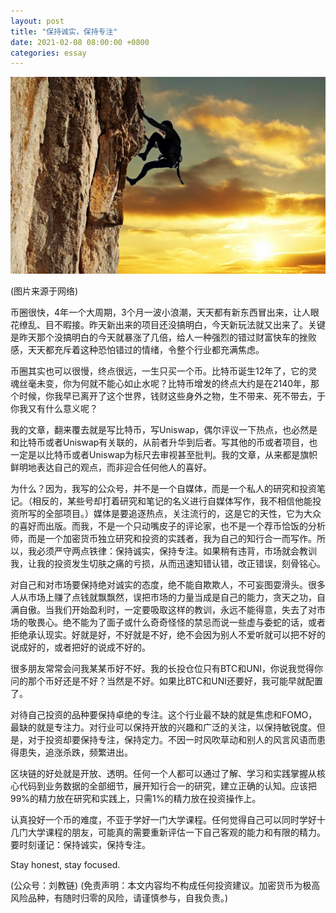 ```yaml
---
layout: post
title: "保持诚实，保持专注"
date: 2021-02-08 08:00:00 +0800
categories: essay
---
```


![](/images/2021/20210208.jpg)

(图片来源于网络)

币圈很快，4年一个大周期，3个月一波小浪潮，天天都有新东西冒出来，让人眼花缭乱、目不暇接。昨天新出来的项目还没搞明白，今天新玩法就又出来了。关键是昨天那个没搞明白的今天就暴涨了几倍，给人一种强烈的错过财富快车的挫败感，天天都充斥着这种恐怕错过的情绪，令整个行业都充满焦虑。

币圈其实也可以很慢，终点很远，一生只买一个币。比特币诞生12年了，它的灵魂丝毫未变，你为何就不能心如止水呢？比特币增发的终点大约是在2140年，那个时候，你我早已离开了这个世界，钱财这些身外之物，生不带来、死不带去，于你我又有什么意义呢？

我的文章，翻来覆去就是写比特币，写Uniswap，偶尔评议一下热点，也必然是和比特币或者Uniswap有关联的，从前者升华到后者。写其他的币或者项目，也一定是以比特币或者Uniswap为标尺去审视甚至批判。我的文章，从来都是旗帜鲜明地表达自己的观点，而非迎合任何他人的喜好。

为什么？因为，我写的公众号，并不是一个自媒体，而是一个私人的研究和投资笔记。（相反的，某些号却打着研究和笔记的名义进行自媒体写作，我不相信他能投资所写的全部项目。）媒体是要追逐热点，关注流行的，这是它的天性，它为大众的喜好而出版。而我，不是一个只动嘴皮子的评论家，也不是一个荐币恰饭的分析师，而是一个加密货币独立研究和投资的实践者，我为自己的知行合一而写作。所以，我必须严守两点铁律：保持诚实，保持专注。如果稍有违背，市场就会教训我，让我的投资发生切肤之痛的亏损，从而迅速知错认错，改正错误，刻骨铭心。

对自己和对市场要保持绝对诚实的态度，绝不能自欺欺人，不可妄图耍滑头。很多人从市场上赚了点钱就飘飘然，误把市场的力量当成是自己的能力，贪天之功，自满自傲。当我们开始盈利时，一定要吸取这样的教训，永远不能得意，失去了对市场的敬畏心。绝不能为了面子或什么奇奇怪怪的禁忌而说一些虚与委蛇的话，或者拒绝承认现实。好就是好，不好就是不好，绝不会因为别人不爱听就可以把不好的说成好的，或者把好的说成不好的。

很多朋友常常会问我某某币好不好。我的长投仓位只有BTC和UNI，你说我觉得你问的那个币好还是不好？当然是不好。如果比BTC和UNI还要好，我可能早就配置了。

对待自己投资的品种要保持卓绝的专注。这个行业最不缺的就是焦虑和FOMO，最缺的就是专注力。对行业可以保持开放的兴趣和广泛的关注，以保持敏锐度。但是，对于投资却要保持专注，保持定力。不因一时风吹草动和别人的风言风语而患得患失，追涨杀跌，频繁进出。

区块链的好处就是开放、透明。任何一个人都可以通过了解、学习和实践掌握从核心代码到业务数据的全部细节，展开知行合一的研究，建立正确的认知。应该把99%的精力放在研究和实践上，只需1%的精力放在投资操作上。

认真投好一个币的难度，不亚于学好一门大学课程。任何觉得自己可以同时学好十几门大学课程的朋友，可能真的需要重新评估一下自己客观的能力和有限的精力。要时刻谨记：保持诚实，保持专注。

Stay honest, stay focused.

(公众号：刘教链)
(免责声明：本文内容均不构成任何投资建议。加密货币为极高风险品种，有随时归零的风险，请谨慎参与，自我负责。)
